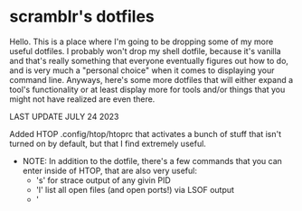 # scramblr's dotfiles
Hello. This is a place where I'm going to be dropping some of my more useful dotfiles. I probably won't drop my shell dotfile, because it's vanilla and that's really something that everyone eventually figures out how to do, and is very much a "personal choice" when it comes to displaying your command line. Anyways, here's some more dotfiles that will either expand a tool's functionality or at least display more for tools and/or things that you might not have realized are even there. 

LAST UPDATE JULY 24 2023

Added HTOP .config/htop/htoprc that activates a bunch of stuff that isn't turned on by default, but that I find extremely useful. 
  - NOTE: In addition to the dotfile, there's a few commands that you can enter inside of HTOP, that are also very useful:
    - 's' for strace output of any givin PID
    - 'l' list all open files (and open ports!) via LSOF output
    - ' 
